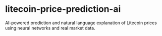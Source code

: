 # litecoin-price-prediction-ai
AI-powered prediction and natural language explanation of Litecoin prices using neural networks and real market data.
